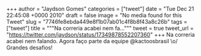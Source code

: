 
+++
author = "Jaydson Gomes"
categories = ["tweet"]
date = "Tue Dec 21 22:45:08 +0000 2010"
draft = false
image = "No media found for this Tweet"
slug = "7746fe8ebda449e8f1b07ab01c4f8b8f43a8c26b"
tags = ["tweet"]
title = """Na correria acabei nem fa..."""
tweet = true
tweet_url = "https://twitter.com/jaydson/status/17349878552207360"
+++
Na correria acabei nem falando. Agora faço parte da equipe @kactoosbrasil \o/ Grandes desafios!
